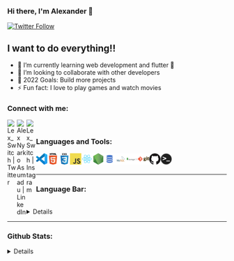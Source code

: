 ### Hi there, I'm Alexander  👋 

[![Twitter Follow](https://img.shields.io/twitter/follow/Lex_Switch?color=1DA1F2&logo=twitter&style=for-the-badge)](https://twitter.com/intent/follow?original_referer=https%3A%2F%2Fgithub.com%2Flex_switch&screen_name=Lex_Switch)

## I want to do everything!!
- 🌱 I’m currently learning web development and flutter 🤣
- 👯 I’m looking to collaborate with other developers
- 🥅 2022 Goals: Build more projects
- ⚡ Fun fact: I love to play games and watch movies

### Connect with me:

[<img align="left" alt="Lex_Switch | Twitter" width="22px" src="https://cdn.jsdelivr.net/npm/simple-icons@v3/icons/twitter.svg" />][twitter]
[<img align="left" alt="Alex Nyarko Asumadu | LinkedIn" width="22px" src="https://cdn.jsdelivr.net/npm/simple-icons@v3/icons/linkedin.svg" />][linkedin]
[<img align="left" alt="Lex_Switch | Instagram" width="22px" src="https://cdn.jsdelivr.net/npm/simple-icons@v3/icons/instagram.svg" />][instagram]

<br />

### Languages and Tools:

<img align="left" alt="Visual Studio Code" width="26px" src="https://raw.githubusercontent.com/github/explore/80688e429a7d4ef2fca1e82350fe8e3517d3494d/topics/visual-studio-code/visual-studio-code.png" />
<img align="left" alt="HTML5" width="26px" src="https://raw.githubusercontent.com/github/explore/80688e429a7d4ef2fca1e82350fe8e3517d3494d/topics/html/html.png" />
<img align="left" alt="CSS3" width="26px" src="https://raw.githubusercontent.com/github/explore/80688e429a7d4ef2fca1e82350fe8e3517d3494d/topics/css/css.png" />
<img align="left" alt="JavaScript" width="26px" src="https://raw.githubusercontent.com/github/explore/80688e429a7d4ef2fca1e82350fe8e3517d3494d/topics/javascript/javascript.png" />
<img align="left" alt="React" width="26px" src="https://raw.githubusercontent.com/github/explore/80688e429a7d4ef2fca1e82350fe8e3517d3494d/topics/react/react.png" />
<img align="left" alt="Node.js" width="26px" src="https://raw.githubusercontent.com/github/explore/80688e429a7d4ef2fca1e82350fe8e3517d3494d/topics/nodejs/nodejs.png" />
<img align="left" alt="SQL" width="26px" src="https://raw.githubusercontent.com/github/explore/80688e429a7d4ef2fca1e82350fe8e3517d3494d/topics/sql/sql.png" />
<img align="left" alt="MySQL" width="26px" src="https://raw.githubusercontent.com/github/explore/80688e429a7d4ef2fca1e82350fe8e3517d3494d/topics/mysql/mysql.png" />
<img align="left" alt="MongoDB" width="26px" src="https://raw.githubusercontent.com/github/explore/80688e429a7d4ef2fca1e82350fe8e3517d3494d/topics/mongodb/mongodb.png" />
<img align="left" alt="Git" width="26px" src="https://raw.githubusercontent.com/github/explore/80688e429a7d4ef2fca1e82350fe8e3517d3494d/topics/git/git.png" />
<img align="left" alt="GitHub" width="26px" src="https://raw.githubusercontent.com/github/explore/78df643247d429f6cc873026c0622819ad797942/topics/github/github.png" />
<img align="left" alt="Terminal" width="26px" src="https://raw.githubusercontent.com/github/explore/80688e429a7d4ef2fca1e82350fe8e3517d3494d/topics/terminal/terminal.png" />

<br />
<br />

---


### Language Bar:
<br>
<details>
  

  <img align="left" alt="Languages Used" src="https://github-readme-stats.vercel.app/api/top-langs/?username=anuraghazra&layout=compact">
  <!-- [![Top Langs](https://github-readme-stats.vercel.app/api/top-langs/?username=anuraghazra&layout=compact)]() -->

</details>

---

### Github Stats:
<details>

  <img align="left" alt="Alex's GitHub Stats" src="https://github-readme-stats.vercel.app/api?username=LexSwitch&show_icons=true&theme=radical" />

</details>




[twitter]: https://twitter.com/lex_switch
[instagram]: https://instagram.com/lex_switch
[linkedin]: https://linkedin.com/in/alex-nyarko-3431a8174

